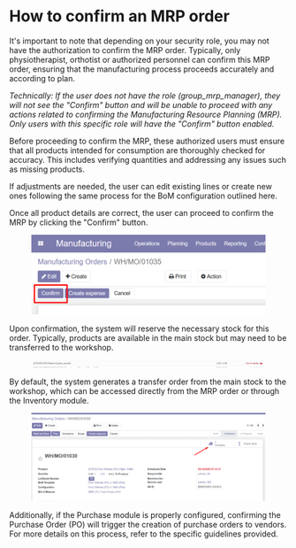 # How to confirm an MRP order

It's important to note that depending on your security role, you may not have the authorization to confirm the MRP order. Typically, only physiotherapist, orthotist or authorized personnel can confirm this MRP order, ensuring that the manufacturing process proceeds accurately and according to plan.

_Technically: If the user does not have the role (group\_mrp\_manager), they will not see the "Confirm" button and will be unable to proceed with any actions related to confirming the Manufacturing Resource Planning (MRP). Only users with this specific role will have the "Confirm" button enabled._

Before proceeding to confirm the MRP, these authorized users must ensure that all products intended for consumption are thoroughly checked for accuracy. This includes verifying quantities and addressing any issues such as missing products.

&#x20;If adjustments are needed, the user can edit existing lines or create new ones following the same process for the BoM configuration outlined here.

Once all product details are correct, the user can proceed to confirm the MRP by clicking the "Confirm" button.

<figure><img src="../../../.gitbook/assets/image (42).png" alt=""><figcaption></figcaption></figure>

Upon confirmation, the system will reserve the necessary stock for this order. Typically, products are available in the main stock but may need to be transferred to the workshop.

<figure><img src="../../../.gitbook/assets/image (43).png" alt=""><figcaption></figcaption></figure>

By default, the system generates a transfer order from the main stock to the workshop, which can be accessed directly from the MRP order or through the Inventory module.

<figure><img src="../../../.gitbook/assets/image (44).png" alt=""><figcaption></figcaption></figure>

Additionally, if the Purchase module is properly configured, confirming the Purchase Order (PO) will trigger the creation of purchase orders to vendors. For more details on this process, refer to the specific guidelines provided.
